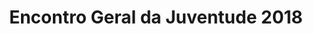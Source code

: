 ---
ID: 4953
title: Encontro Geral da Juventude 2018
image-xl: ""
image-l: ""
image-sq-l: ""
image-sq-m: ""
post_excerpt: ""
layout: event
permalink: '?post_type=event&p=4953'
published: false
event: null
categories: ""
tags: ""
author: ""
---